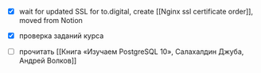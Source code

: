 - [x] wait for updated SSL for to.digital, create [[Nginx ssl certificate order]], moved from Notion
- [x] проверка заданий курса
- [ ] прочитать [[Книга «Изучаем PostgreSQL 10», Салахалдин Джуба, Андрей Волков]]

